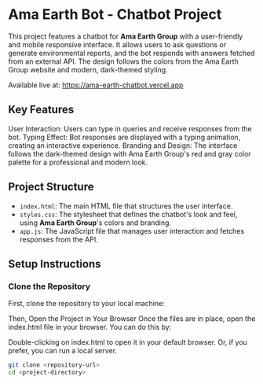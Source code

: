 # Ama Earth Bot - Chatbot Project

This project features a chatbot for **Ama Earth Group** with a user-friendly and mobile responsive interface. It allows users to ask questions or generate environmental reports, and the bot responds with answers fetched from an external API. The design follows the colors from the Ama Earth Group website and modern, dark-themed styling.

Available live at: https://ama-earth-chatbot.vercel.app

## Key Features
User Interaction: Users can type in queries and receive responses from the bot.
Typing Effect: Bot responses are displayed with a typing animation, creating an interactive experience.
Branding and Design: The interface follows the dark-themed design with Ama Earth Group's red and gray color palette for a professional and modern look.

## Project Structure

- `index.html`: The main HTML file that structures the user interface.
- `styles.css`: The stylesheet that defines the chatbot's look and feel, using **Ama Earth Group**'s colors and branding.
- `app.js`: The JavaScript file that manages user interaction and fetches responses from the API.


## Setup Instructions

###  Clone the Repository
First, clone the repository to your local machine:


Then, Open the Project in Your Browser
Once the files are in place, open the index.html file in your browser. You can do this by:

Double-clicking on index.html to open it in your default browser.
Or, if you prefer, you can run a local server.

```bash
git clone <repository-url>
cd <project-directory>



